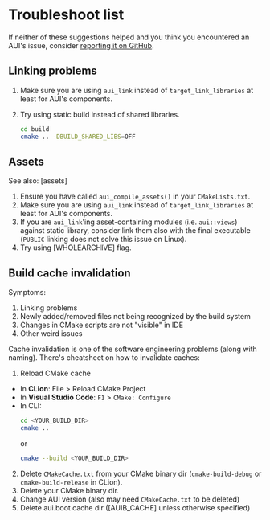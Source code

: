 # Troubleshoot list

If neither of these suggestions helped and you think you encountered an AUI's issue, consider [reporting it on GitHub](https://github.com/aui-framework/aui/issues).

## Linking problems

1.  Make sure you are using `aui_link` instead of `target_link_libraries` at least for AUI's components.
2.  Try using static build instead of shared libraries.

    ```bash
    cd build
    cmake .. -DBUILD_SHARED_LIBS=OFF
    ```

## Assets

See also: [assets]

1. Ensure you have called `aui_compile_assets()` in your `CMakeLists.txt`.
2. Make sure you are using `aui_link` instead of `target_link_libraries` at least for AUI's components.
3. If you are `aui_link`'ing asset-containing modules (i.e. `aui::views`) against static library, consider link them
   also with the final executable (`PUBLIC` linking does not solve this issue on Linux).
4. Try using [WHOLEARCHIVE] flag.

## Build cache invalidation

Symptoms:

1. Linking problems
2. Newly added/removed files not being recognized by the build system
3. Changes in CMake scripts are not "visible" in IDE
4. Other weird issues

Cache invalidation is one of the software engineering problems (along with naming). There's cheatsheet on how to
invalidate caches: 

1. Reload CMake cache
  - In **CLion**: File > Reload CMake Project
  - In **Visual Studio Code**: `F1` > `CMake: Configure`
  - In CLI:
    ```bash
    cd <YOUR_BUILD_DIR>
    cmake ..
    ```
    or
    ```bash
    cmake --build <YOUR_BUILD_DIR>
    ```
2. Delete `CMakeCache.txt` from your CMake binary dir (`cmake-build-debug` or `cmake-build-release` in CLion).
3. Delete your CMake binary dir.
4. Change AUI version (also may need `CMakeCache.txt` to be deleted)
5. Delete aui.boot cache dir ([AUIB_CACHE] unless otherwise specified)
